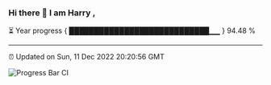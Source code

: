 ### Hi there 👋 I am Harry , 

⏳ Year progress { ████████████████████████████▁▁ } 94.48 %

---

⏰ Updated on Sun, 11 Dec 2022 20:20:56 GMT

![Progress Bar CI](https://github.com/duykhang68/duykhang68/workflows/Progress%20Bar%20CI/badge.svg)
